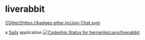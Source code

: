 # liverabbit
[![Gitter](https://badges.gitter.im/Join Chat.svg)](https://gitter.im/hernanlezcano/liverabbit?utm_source=badge&utm_medium=badge&utm_campaign=pr-badge&utm_content=badge)

a [Sails](http://sailsjs.org) application
[ ![Codeship Status for hernanlezcano/liverabbit](https://codeship.io/projects/14049380-0c61-0132-d749-7afa1ca19d32/status)](https://codeship.io/projects/32184)
